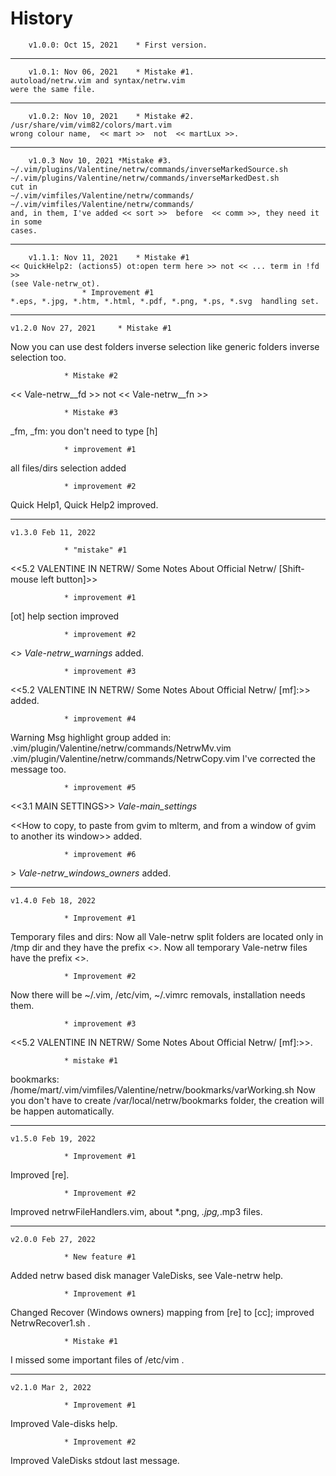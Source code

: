 # History

		v1.0.0: Oct 15, 2021	* First version.
________________

		v1.0.1: Nov 06, 2021    * Mistake #1. 
	autoload/netrw.vim and syntax/netrw.vim 
	were the same file.
________________

		v1.0.2: Nov 10, 2021	* Mistake #2.
	/usr/share/vim/vim82/colors/mart.vim 
	wrong colour name,  << mart >>  not  << martLux >>.
________________

		v1.0.3 Nov 10, 2021	*Mistake #3.
	~/.vim/plugins/Valentine/netrw/commands/inverseMarkedSource.sh 
	~/.vim/plugins/Valentine/netrw/commands/inverseMarkedDest.sh 
	cut in 
	~/.vim/vimfiles/Valentine/netrw/commands/ 
	~/.vim/vimfiles/Valentine/netrw/commands/ 
	and, in them, I've added << sort >>  before  << comm >>, they need it in some 
	cases.
________________

		v1.1.1: Nov 11, 2021	* Mistake #1
	<< QuickHelp2: (actions5) ot:open term here >> not << ... term in !fd >> 
	(see Vale-netrw_ot). 
					* Improvement #1
	*.eps, *.jpg, *.htm, *.html, *.pdf, *.png, *.ps, *.svg  handling set.

_______________

	v1.2.0 Nov 27, 2021     * Mistake #1
Now you can use dest folders inverse selection like generic folders inverse selection too.

				* Mistake #2
<< Vale-netrw__fd >> not << Vale-netrw__fn >>

				* Mistake #3
_fm, _fm: you don't need to type [h]

				* improvement #1
all files/dirs selection added

				* improvement #2
Quick Help1, Quick Help2 improved.

_______________

	v1.3.0 Feb 11, 2022

				* "mistake" #1
<<5.2 VALENTINE IN NETRW/
	Some Notes About Official Netrw/
		[Shift-mouse left button]>>

				* improvement #1
[ot] help section improved

				* improvement #2
<<Warnings>>          *Vale-netrw_warnings*
added.


				* improvement #3
<<5.2 VALENTINE IN NETRW/
	Some Notes About Official Netrw/
		[mf]:>> added.

				* improvement #4
Warning Msg highlight group added in:
	.vim/plugin/Valentine/netrw/commands/NetrwMv.vim
	.vim/plugin/Valentine/netrw/commands/NetrwCopy.vim
I've corrected the message too.

				* improvement #5
<<3.1 MAIN SETTINGS>>	*Vale-main_settings*

<<How to copy, to paste from gvim to mlterm, and from a window of gvim to
another its window>> added.


				* improvement #6
<WINDOWS OWNERS>>      *Vale-netrw_windows_owners*
added.
			

_______________

	v1.4.0 Feb 18, 2022

				* Improvement #1
Temporary files and dirs:
Now all Vale-netrw split folders are located  only  in /tmp dir  and they have 
the prefix <<valeNetrw->>.
Now all temporary Vale-netrw files have the prefix <<valeNetrw->>.


				* Improvement #2
Now there will  be  ~/.vim, /etc/vim, ~/.vimrc removals,  installation  needs 
them.


				* improvement #3
<<5.2 VALENTINE IN NETRW/
	Some Notes About Official Netrw/
		[mf]:>>.


				* mistake #1
bookmarks:
/home/mart/.vim/vimfiles/Valentine/netrw/bookmarks/varWorking.sh
Now you don't have to create  /var/local/netrw/bookmarks folder, the  creation
will be happen automatically.


_______________

	v1.5.0 Feb 19, 2022

				* Improvement #1
Improved [re].

				* Improvement #2
Improved netrwFileHandlers.vim, about *.png, *.jpg,*.mp3 files.



_______________

	v2.0.0 Feb 27, 2022

				* New feature #1
Added netrw based disk manager ValeDisks, see Vale-netrw help.

				* Improvement #1
Changed   Recover  (Windows  owners)  mapping  from  [re]  to  [cc]; improved 
NetrwRecover1.sh .

				* Mistake #1
I missed some important files of /etc/vim .


_______________

	v2.1.0 Mar 2, 2022

				* Improvement #1
Improved Vale-disks help.

				* Improvement #2
Improved ValeDisks stdout last message.
		
